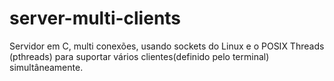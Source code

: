 # server-multi-clients
Servidor em C, multi conexões, usando sockets do Linux e o POSIX Threads (pthreads) para suportar vários clientes(definido pelo terminal) simultâneamente.
